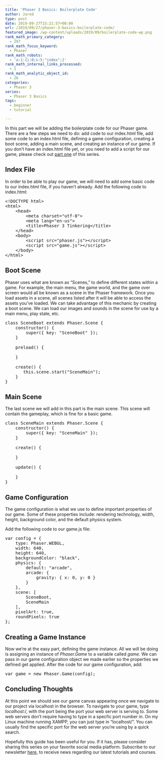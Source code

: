 ```yaml
---
title: 'Phaser 3 Basics: Boilerplate Code'
author: Jared
type: post
date: 2019-09-27T15:21:57+00:00
url: /2019/09/27/phaser-3-basics-boilerplate-code/
featured_image: /wp-content/uploads/2019/09/boilerplate-code-wp.png
rank_math_primary_category:
  - 297
rank_math_focus_keyword:
  - Phaser
rank_math_robots:
  - 'a:1:{i:0;s:5:"index";}'
rank_math_internal_links_processed:
  - 1
rank_math_analytic_object_id:
  - 26
categories:
  - Phaser 3
series:
  - Phaser 3 Basics
tags:
  - beginner
  - tutorial

---
```

In this part we will be adding the boilerplate code for our Phaser game. There are a few steps we need to do: add code to our index.html file, add some code to an index.html file, defining a game configuration, creating a boot scene, adding a main scene, and creating an instance of our game. If you don&#8217;t have an index.html file yet, or you need to add a script for our game, please check out [part one][1] of this series.

## Index File

In order to be able to play our game, we will need to add some basic code to our index.html file, if you haven&#8217;t already. Add the following code to index.html:

<pre class="EnlighterJSRAW" data-enlighter-language="html" data-enlighter-theme="" data-enlighter-highlight="" data-enlighter-linenumbers="" data-enlighter-lineoffset="" data-enlighter-title="" data-enlighter-group="">&lt;!DOCTYPE html>
&lt;html>
    &lt;head>
        &lt;meta charset="utf-8">
        &lt;meta lang="en-us">
        &lt;title>Phaser 3 Tinkering&lt;/title>
    &lt;/head>
    &lt;body>
        &lt;script src="phaser.js">&lt;/script>
        &lt;script src="game.js">&lt;/script>
    &lt;/body>
&lt;/html></pre>

## Boot Scene

Phaser uses what are known as &#8220;Scenes,&#8221; to define different states within a game. For example, the main menu, the game world, and the game over screen would all be known as a scene in the Phaser framework. Once you load assets in a scene, all scenes listed after it will be able to access the assets you&#8217;ve loaded. We can take advantage of this mechanic by creating a boot scene. We can load our images and sounds in the scene for use by a main menu, play state, etc.

<pre class="EnlighterJSRAW" data-enlighter-language="js" data-enlighter-theme="" data-enlighter-highlight="" data-enlighter-linenumbers="" data-enlighter-lineoffset="" data-enlighter-title="" data-enlighter-group="">class SceneBoot extends Phaser.Scene {
    constructor() {
        super({ key: "SceneBoot" });
    }

    preload() {

    }

    create() {
       this.scene.start("SceneMain");
    }
}</pre>

## Main Scene

The last scene we will add in this part is the main scene. This scene will contain the gameplay, which is fine for a basic game.

<pre class="EnlighterJSRAW" data-enlighter-language="js" data-enlighter-theme="" data-enlighter-highlight="" data-enlighter-linenumbers="" data-enlighter-lineoffset="" data-enlighter-title="" data-enlighter-group="">class SceneMain extends Phaser.Scene {
    constructor() {
        super({ key: "SceneMain" });
    }

    create() {

    }

    update() {

    }
}</pre>

## Game Configuration

The game configuration is what we use to define important properties of our game. Some of these properties include: rendering technology, width, height, background color, and the default physics system.

Add the following code to our game.js file:

<pre class="EnlighterJSRAW" data-enlighter-language="js" data-enlighter-theme="" data-enlighter-highlight="" data-enlighter-linenumbers="" data-enlighter-lineoffset="" data-enlighter-title="" data-enlighter-group="">var config = {
    type: Phaser.WEBGL,
    width: 640,
    height: 640,
    backgroundColor: "black",
    physics: {
        default: "arcade",
        arcade: {
            gravity: { x: 0, y: 0 }
        }
    },
    scene: [
        SceneBoot,
        SceneMain
    ],
    pixelArt: true,
    roundPixels: true
};</pre>

## Creating a Game Instance

Now we&#8217;re at the easy part, defining the game instance. All we will be doing is assigning an instance of _Phaser.Game_ to a variable called _game_. We can pass in our game configuration object we made earlier so the properties we defined get applied. After the code for our game configuration, add:

<pre class="EnlighterJSRAW" data-enlighter-language="js" data-enlighter-theme="" data-enlighter-highlight="" data-enlighter-linenumbers="" data-enlighter-lineoffset="" data-enlighter-title="" data-enlighter-group="">var game = new Phaser.Game(config);</pre>

## Concluding Thoughts

At this point we should see our game canvas appearing once we navigate to our project via localhost in the browser. To navigate to your game, type _localhost:<port>_/<directory>, with the port being the port your web server is serving to. Some web servers don&#8217;t require having to type in a specfic port number in. On my Linux machine running XAMPP, you can just type in &#8220;localhost/<directory>&#8221;. You can usually find the specific port for the web server you&#8217;re using by a quick search.

Hopefully this guide has been useful for you. If it has, please consider sharing this series on your favorite social media platform. Subscribe to our newsletter [here][2], to receive news regarding our latest tutorials and courses.

 [1]: https://learn.yorkcs.com/2019/09/25/phaser-3-basics-setup/
 [2]: https://yorkcs.activehosted.com/f/1